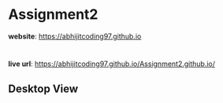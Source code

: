 # Assignment2
**website**: https://abhijitcoding97.github.io
#
**live url**: https://abhijitcoding97.github.io/Assignment2.github.io/
## Desktop View
